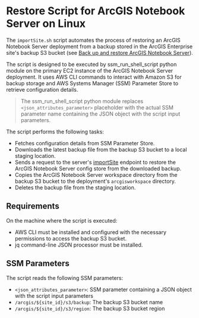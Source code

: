 # Restore Script for ArcGIS Notebook Server on Linux

The `importSite.sh` script automates the process of restoring an ArcGIS Notebook Server deployment from a backup stored in the ArcGIS Enterprise site's backup S3 bucket (see [Back up and restore ArcGIS Notebook Server](https://enterprise.arcgis.com/en/notebook/latest/administer/linux/back-up-and-restore-arcgis-notebook-server.htm)).

The script is designed to be executed by ssm_run_shell_script python module on the primary EC2 instance of the ArcGIS Notebook Server deployment. It uses AWS CLI commands to interact with Amazon S3 for backup storage and AWS Systems Manager (SSM) Parameter Store to retrieve configuration details.

> The ssm_run_shell_script python module replaces `<json_attributes_parameter>` placeholder with the actual SSM parameter name containing the JSON object with the script input parameters.

The script performs the following tasks:

* Fetches configuration details from SSM Parameter Store.
* Downloads the latest backup file from the backup S3 bucket to a local staging location.
* Sends a request to the server's [importSite](https://developers.arcgis.com/rest/enterprise-administration/notebook/import-site-notebook-server/) endpoint to restore the ArcGIS Notebook Server config store from the downloaded backup.
* Copies the ArcGIS Notebook Server workspace directory from the backup S3 bucket to the deployment's `arcgisworkspace` directory.
* Deletes the backup file from the staging location.

## Requirements

On the machine where the script is executed:

* AWS CLI must be installed and configured with the necessary permissions to access the backup S3 bucket.
* jq command-line JSON processor must be installed.

## SSM Parameters

The script reads the following SSM parameters:

* `<json_attributes_parameter>`: SSM parameter containing a JSON object with the script input parameters
* `/arcgis/${site_id}/s3/backup`: The backup S3 bucket name
* `/arcgis/${site_id}/s3/region`: The backup S3 bucket region
